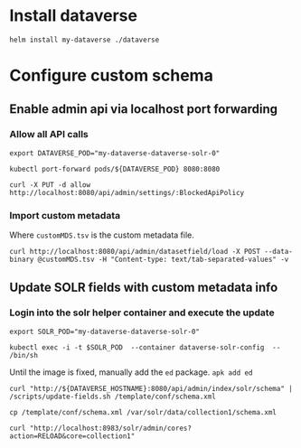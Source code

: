 # Install dataverse
`helm install my-dataverse ./dataverse`
# Configure custom schema
## Enable admin api via localhost port forwarding
### Allow all API calls
`export DATAVERSE_POD="my-dataverse-dataverse-solr-0"`

`kubectl port-forward pods/${DATAVERSE_POD} 8080:8080`

`curl -X PUT -d allow http://localhost:8080/api/admin/settings/:BlockedApiPolicy`
### Import custom metadata
Where `customMDS.tsv` is the custom metadata file.

`curl http://localhost:8080/api/admin/datasetfield/load -X POST --data-binary @customMDS.tsv -H "Content-type: text/tab-separated-values" -v`
## Update SOLR fields with custom metadata info
### Login into the solr helper container and execute the update 
`export SOLR_POD="my-dataverse-dataverse-solr-0"`

`kubectl exec -i -t $SOLR_POD  --container dataverse-solr-config  -- /bin/sh`

Until the image is fixed, manually add the `ed` package. 
`apk add ed` 

`curl "http://${DATAVERSE_HOSTNAME}:8080/api/admin/index/solr/schema" | /scripts/update-fields.sh /template/conf/schema.xml`

`cp /template/conf/schema.xml /var/solr/data/collection1/schema.xml `

`curl "http://localhost:8983/solr/admin/cores?action=RELOAD&core=collection1"`


